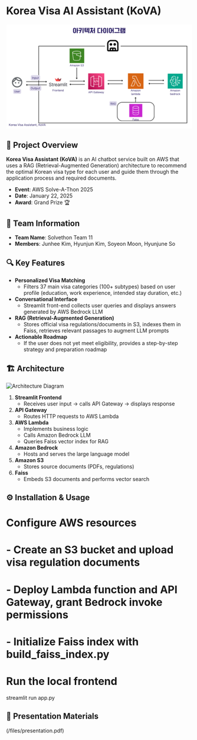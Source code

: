 # Korea Visa AI Assistant (KoVA)



![Architecture Diagram](files/architecture_diagram.png)

## 🚀 Project Overview
**Korea Visa Assistant (KoVA)** is an AI chatbot service built on AWS that uses a RAG (Retrieval-Augmented Generation) architecture to recommend the optimal Korean visa type for each user and guide them through the application process and required documents.

- **Event**: AWS Solve-A-Thon 2025  
- **Date**: January 22, 2025  
- **Award**: Grand Prize 🏆  

## 👥 Team Information
- **Team Name**: Solvethon Team 11  
- **Members**: Junhee Kim, Hyunjun Kim, Soyeon Moon, Hyunjune So  

## 🔍 Key Features
- **Personalized Visa Matching**  
  - Filters 37 main visa categories (100+ subtypes) based on user profile (education, work experience, intended stay duration, etc.)  
- **Conversational Interface**  
  - Streamlit front-end collects user queries and displays answers generated by AWS Bedrock LLM  
- **RAG (Retrieval-Augmented Generation)**  
  - Stores official visa regulations/documents in S3, indexes them in Faiss, retrieves relevant passages to augment LLM prompts  
- **Actionable Roadmap**  
  - If the user does not yet meet eligibility, provides a step-by-step strategy and preparation roadmap  

## 🏗️ Architecture
![Architecture Diagram](images/architecture_diagram.png)

1. **Streamlit Frontend**  
   - Receives user input → calls API Gateway → displays response  
2. **API Gateway**  
   - Routes HTTP requests to AWS Lambda  
3. **AWS Lambda**  
   - Implements business logic  
   - Calls Amazon Bedrock LLM  
   - Queries Faiss vector index for RAG  
4. **Amazon Bedrock**  
   - Hosts and serves the large language model  
5. **Amazon S3**  
   - Stores source documents (PDFs, regulations)  
6. **Faiss**  
   - Embeds S3 documents and performs vector search  

## ⚙️ Installation & Usage

# Configure AWS resources
#    - Create an S3 bucket and upload visa regulation documents
#    - Deploy Lambda function and API Gateway, grant Bedrock invoke permissions
#    - Initialize Faiss index with build_faiss_index.py

# Run the local frontend
streamlit run app.py



## 📑 Presentation Materials
(/files/presentation.pdf)
